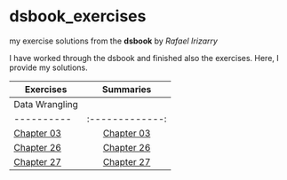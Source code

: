 # dsbook_exercises
my exercise solutions from the **dsbook** by *Rafael Irizarry*

I have worked through the dsbook and finished also the exercises. Here, I provide my solutions.

 Exercises  |    Summaries  |
----------|:-------------:|
 Data Wrangling             |
----------|:-------------:|
 [Chapter 03](ex_03_r_basics.html) |  [Chapter 03](ch_03_text_mining.html) |
 [Chapter 26](ex_26_parsing_dates_and_times.html) | [Chapter 26](ch_26_text_mining.html)  |
 [Chapter 27](ex_27_text_mining.html) | [Chapter 27](ch_27_text_mining.html) |
